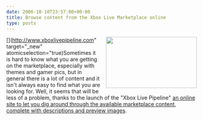 ```yaml
---
date: 2006-10-10T23:57:00+00:00
title: Browse content from the Xbox Live Marketplace online
type: posts
---
```

[<img style="border-right: 0px; border-top: 0px; margin: 0px 0px 15px 15px; border-left: 0px; border-bottom: 0px" height="136" src="http://www.duncanmackenzie.net/images/XboxLivePipeline.png" width="240" align="right" border="0" />](http://www.xboxlivepipeline.com" target="_new" atomicselection="true)Sometimes it is hard to know what you are getting on the marketplace, especially with themes and gamer pics, but in general there is a lot of content and it isn't always easy to find what you are looking for. Well, it seems that will be less of a problem, thanks to the launch of the "Xbox Live Pipeline" [an online site to let you dig around through the available marketplace content, complete with descriptions and preview images](http://www.xboxlivepipeline.com/).
